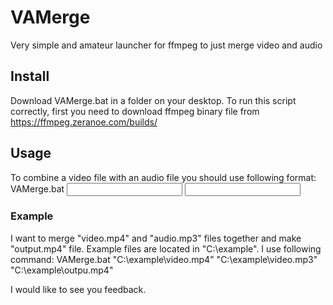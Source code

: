 # VAMerge
Very simple and amateur launcher for ffmpeg to just merge video and audio

## Install
Download VAMerge.bat in a folder on your desktop.
To run this script correctly, first you need to download ffmpeg binary file from https://ffmpeg.zeranoe.com/builds/

## Usage
To combine a video file with an audio file you should use following format:
VAMerge.bat <input video file address> <input audio file address> <output video file address> 

### Example
I want to merge "video.mp4" and "audio.mp3" files together and make "output.mp4" file. Example files are located in "C:\example\". I use following command:
VAMerge.bat "C:\example\video.mp4" "C:\example\video.mp3" "C:\example\outpu.mp4"

I would like to see you feedback.
